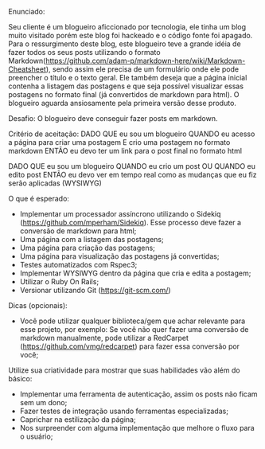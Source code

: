 Enunciado:

Seu cliente é um blogueiro aficcionado por tecnologia, ele tinha um blog muito visitado porém este blog foi hackeado e o código fonte foi apagado. Para o ressurgimento deste blog, este blogueiro teve a grande idéia de fazer todos os seus posts utilizando o formato Markdown(https://github.com/adam-p/markdown-here/wiki/Markdown-Cheatsheet), sendo assim ele precisa de um formulário onde ele pode preencher o título e o texto geral. Ele também deseja que a página inicial contenha a listagem das postagens e que seja possível visualizar essas postagens no formato final (já convertidos de markdown para html).
O blogueiro aguarda ansiosamente pela primeira versão desse produto.

Desafio: O blogueiro deve conseguir fazer posts em markdown.

Critério de aceitação:
DADO QUE eu sou um blogueiro
QUANDO eu acesso a página para criar uma postagem
E crio uma postagem no formato markdown
ENTÃO eu devo ter um link para o post final no formato html

DADO QUE eu sou um blogueiro
QUANDO eu crio um post
OU QUANDO eu edito post
ENTÃO eu devo ver em tempo real como as mudanças que eu fiz serão aplicadas (WYSIWYG)

O que é esperado:
- Implementar um processador assíncrono utilizando o Sidekiq (https://github.com/mperham/Sidekiq). Esse processo deve fazer a conversão de markdown para html;
- Uma página com a listagem das postagens;
- Uma página para criação das postagens;
- Uma página para visualização das postagens já convertidas;
- Testes automatizados com Rspec3;
- Implementar WYSIWYG dentro da página que cria e edita a postagem;
- Utilizar o Ruby On Rails;
- Versionar utilizando Git (https://git-scm.com/)

Dicas (opcionais):
- Você pode utilizar qualquer biblioteca/gem que achar relevante para esse projeto, por exemplo: Se você não quer fazer uma conversão de markdown manualmente, pode utilizar a RedCarpet (https://github.com/vmg/redcarpet) para fazer essa conversão por você;

Utilize sua criatividade para mostrar que suas habilidades vão além do básico:
- Implementar uma ferramenta de autenticação, assim os posts não ficam sem um dono;
- Fazer testes de integração usando ferramentas especializadas;
- Caprichar na estilização da página;
- Nos surpreender com alguma implementação que melhore o fluxo para o usuário;
